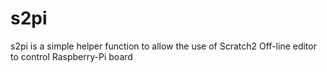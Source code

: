 # s2pi
s2pi is a simple helper function to allow the use of Scratch2 Off-line editor to control Raspberry-Pi board
